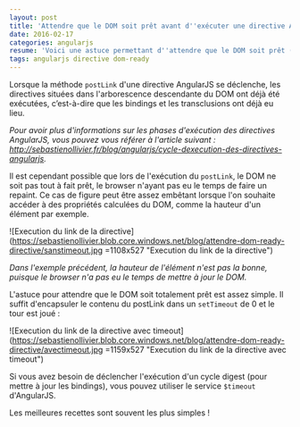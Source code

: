 ```yaml
---
layout: post
title: 'Attendre que le DOM soit prêt avant d''exécuter une directive AngularJS'
date: 2016-02-17
categories: angularjs
resume: 'Voici une astuce permettant d''attendre que le DOM soit prêt (càd que le repaint ait été fait) avant d''exécuter la méthode ''postLink'' d''une directive AngularJS.'
tags: angularjs directive dom-ready
---
```

Lorsque la méthode `postLink` d'une directive AngularJS se déclenche, les directives situées dans l'arborescence descendante du DOM ont déjà été exécutées, c’est-à-dire que les bindings et les transclusions ont déjà eu lieu.

_Pour avoir plus d'informations sur les phases d'exécution des directives AngularJS, vous pouvez vous référer à l'article suivant : <a href="http://sebastienollivier.fr/blog/angularjs/cycle-dexecution-des-directives-angularjs">http://sebastienollivier.fr/blog/angularjs/cycle-dexecution-des-directives-angularjs</a>._

Il est cependant possible que lors de l'exécution du `postLink`, le DOM ne soit pas tout à fait prêt, le browser n'ayant pas eu le temps de faire un repaint. Ce cas de figure peut être assez embêtant lorsque l'on souhaite accéder à des propriétés calculées du DOM, comme la hauteur d'un élément par exemple.

![Execution du link de la directive](https://sebastienollivier.blob.core.windows.net/blog/attendre-dom-ready-directive/sanstimeout.jpg =1108x527 "Execution du link de la directive")

_Dans l'exemple précédent, la hauteur de l'élément n'est pas la bonne, puisque le browser n'a pas eu le temps de mettre à jour le DOM._

L'astuce pour attendre que le DOM soit totalement prêt est assez simple. Il suffit d'encapsuler le contenu du postLink dans un `setTimeout` de 0 et le tour est joué :

![Execution du link de la directive avec timeout](https://sebastienollivier.blob.core.windows.net/blog/attendre-dom-ready-directive/avectimeout.jpg =1159x527 "Execution du link de la directive avec timeout")

Si vous avez besoin de déclencher l'exécution d'un cycle digest (pour mettre à jour les bindings), vous pouvez utiliser le service `$timeout` d'AngularJS.

Les meilleures recettes sont souvent les plus simples !

